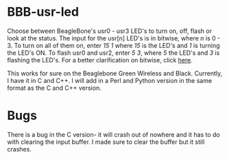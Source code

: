 # BBB-usr-led
Choose between BeagleBone's usr0 - usr3 LED's to turn on, off, flash or look at the status. The input for the usr[n] LED's is in bitwise, where _n_ is 0 - 3. To turn on all of them on, enter _15 1_ where _15_ is the LED's and _1_ is turning the LED's ON. To flash usr0 and usr2, enter _5 3_, where _5_ the LED's and _3_ is flashing the LED's. For a better clarification on bitwise, click [here](https://en.wikipedia.org/wiki/Bitwise_operation).

This works for sure on the Beaglebone Green Wireless and Black. Currently, I have it in C and C++. I will add in a Perl and Python version in the same format as the C and C++ version.

# Bugs
There is a bug in the C version- it will crash out of nowhere and it has to do with clearing the input buffer. I made sure to clear the buffer but it still crashes.
